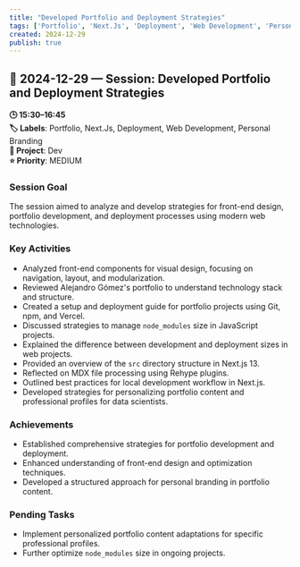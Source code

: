 ```yaml
---
title: "Developed Portfolio and Deployment Strategies"
tags: ['Portfolio', 'Next.Js', 'Deployment', 'Web Development', 'Personal Branding']
created: 2024-12-29
publish: true
---
```


## 📅 2024-12-29 — Session: Developed Portfolio and Deployment Strategies

**🕒 15:30–16:45**  
**🏷️ Labels**: Portfolio, Next.Js, Deployment, Web Development, Personal Branding  
**📂 Project**: Dev  
**⭐ Priority**: MEDIUM  


### Session Goal
The session aimed to analyze and develop strategies for front-end design, portfolio development, and deployment processes using modern web technologies.

### Key Activities
- Analyzed front-end components for visual design, focusing on navigation, layout, and modularization.
- Reviewed Alejandro Gómez's portfolio to understand technology stack and structure.
- Created a setup and deployment guide for portfolio projects using Git, npm, and Vercel.
- Discussed strategies to manage `node_modules` size in JavaScript projects.
- Explained the difference between development and deployment sizes in web projects.
- Provided an overview of the `src` directory structure in Next.js 13.
- Reflected on MDX file processing using Rehype plugins.
- Outlined best practices for local development workflow in Next.js.
- Developed strategies for personalizing portfolio content and professional profiles for data scientists.

### Achievements
- Established comprehensive strategies for portfolio development and deployment.
- Enhanced understanding of front-end design and optimization techniques.
- Developed a structured approach for personal branding in portfolio content.

### Pending Tasks
- Implement personalized portfolio content adaptations for specific professional profiles.
- Further optimize `node_modules` size in ongoing projects.
